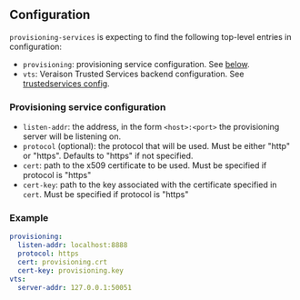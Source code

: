 ## Configuration

`provisioning-services` is expecting to find the following top-level entries in
configuration:

- `provisioning`: provisioning service configuration. See [below](#provisioning-service-configuration).
- `vts`: Veraison Trusted Services backend configuration. See [trustedservices config](/vts/trustedservices/README.md#Configuration).

### Provisioning service configuration

- `listen-addr`: the address, in the form `<host>:<port>` the provisioning
  server will be listening on.
- `protocol` (optional): the protocol that will be used. Must be either "http" or "https". Defaults to "https" if not specified.
- `cert`: path to the x509 certificate to be used. Must be specified if protocol is "https"
- `cert-key`: path to the key associated with the certificate specified in `cert`. Must be specified if protocol is "https"

### Example

```yaml
provisioning:
  listen-addr: localhost:8888
  protocol: https
  cert: provisioning.crt
  cert-key: provisioning.key
vts:
  server-addr: 127.0.0.1:50051
```
